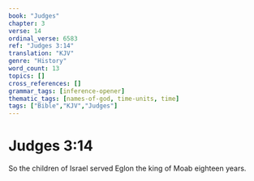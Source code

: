 ```yaml
---
book: "Judges"
chapter: 3
verse: 14
ordinal_verse: 6583
ref: "Judges 3:14"
translation: "KJV"
genre: "History"
word_count: 13
topics: []
cross_references: []
grammar_tags: [inference-opener]
thematic_tags: [names-of-god, time-units, time]
tags: ["Bible","KJV","Judges"]
---
```


# Judges 3:14

So the children of Israel served Eglon the king of Moab eighteen years.
